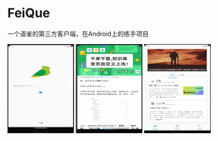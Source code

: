 # FeiQue

一个语雀的第三方客户端，在Android上的练手项目

<img style="width:150px;height:200px" src="https://github.com/KMMoonlight/FeiQue/raw/master/imgs/launcher.png"  align=center />
<img style="width:150px;height:200px" src="https://github.com/KMMoonlight/FeiQue/raw/master/imgs/detail.png"  align=center />
<img style="width:150px;height:200px" src="https://github.com/KMMoonlight/FeiQue/raw/master/imgs/dashboard.png"  align=center />
